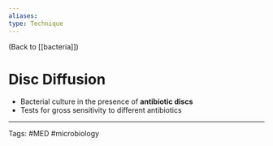 ```yaml
---
aliases: 
type: Technique
---
```


(Back to [[bacteria]])

# Disc Diffusion

- Bacterial culture in the presence of **antibiotic discs**
- Tests for gross sensitivity to different antibiotics

---
Tags: #MED #microbiology 